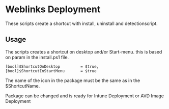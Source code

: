 # Weblinks Deployment
These scripts create a shortcut with install, uninstall and detectionscript.

## Usage
The scripts creates a shortcut on desktop and/or Start-menu. this is based on param in the install.ps1 file. 

    [bool]$ShortcutOnDesktop         = $true,
    [bool]$ShortcutInStartMenu       = $true

The name of the icon in the package must be the same as in the $ShortcutName.

Package can be changed and is ready for Intune Deployment or AVD Image Deployment

